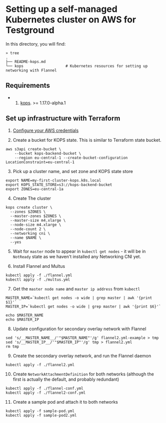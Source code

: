# Setting up a self-managed Kubernetes cluster on AWS for Testground

In this directory, you will find:

```
» tree
.
├── README-kops.md
└── kops                   # Kubernetes resources for setting up networking with Flannel
```

## Requirements

- 1. [kops](https://github.com/kubernetes/kops/releases). >= 1.17.0-alpha.1

## Set up infrastructure with Terraform

1. [Configure your AWS credentials](https://docs.aws.amazon.com/cli/)

2. Create a bucket for KOPS state. This is similar to Terraform state bucket.

```
aws s3api create-bucket \
    --bucket kops-backend-bucket \
    --region eu-central-1 --create-bucket-configuration LocationConstraint=eu-central-1
```

3. Pick up a cluster name, and set zone and KOPS state store

```
export NAME=my-first-cluster-kops.k8s.local
export KOPS_STATE_STORE=s3://kops-backend-bucket
export ZONES=eu-central-1a
```

4. Create The cluster

```
kops create cluster \
  --zones $ZONES \
  --master-zones $ZONES \
  --master-size m4.xlarge \
  --node-size m4.xlarge \
  --node-count 2 \
  --networking cni \
  --name $NAME \
  --yes
```

5. Wait for `master` node to appear in `kubectl get nodes` - it will be in `NotReady` state as we haven't installed any Networking CNI yet.

6. Install Flannel and Multus

```
kubectl apply -f ./flannel.yml
kubectl apply -f ./multus.yml
```

7. Get the `master node name` and `master ip address` from `kubectl`

```
MASTER_NAME=`kubectl get nodes -o wide | grep master | awk '{print $1}'`
MASTER_IP=`kubectl get nodes -o wide | grep master | awk '{print $6}'`

echo $MASTER_NAME
echo $MASTER_IP
```

8. Update configuration for secondary overlay network with Flannel

```
sed 's/__MASTER_NAME__/'"$MASTER_NAME"'/g' flannel2.yml-example > tmp
sed 's/__MASTER_IP__/'"$MASTER_IP"'/g' tmp > flannel2.yml
rm tmp
```

9. Create the secondary overlay network, and run the Flannel daemon

```
kubectl apply -f ./flannel2.yml
```

10. Create `NetworkAttachmentDefinition` for both networks (although the first is actually the default, and probably redundant)

```
kubectl apply -f ./flannel-conf.yml
kubectl apply -f ./flannel2-conf.yml
```

11. Create a sample pod and attach it to both networks

```
kubectl apply -f sample-pod.yml
kubectl apply -f sample-pod2.yml
```
